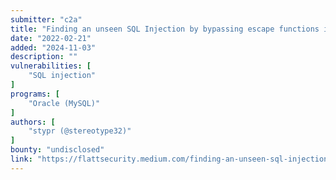 ```yaml
---
submitter: "c2a"
title: "Finding an unseen SQL Injection by bypassing escape functions in mysqljs/mysql"
date: "2022-02-21"
added: "2024-11-03"
description: ""
vulnerabilities: [
    "SQL injection"
]
programs: [
    "Oracle (MySQL)"
]
authors: [
    "stypr (@stereotype32)"
]
bounty: "undisclosed"
link: "https://flattsecurity.medium.com/finding-an-unseen-sql-injection-by-bypassing-escape-functions-in-mysqljs-mysql-90b27f6542b4"
---
```




